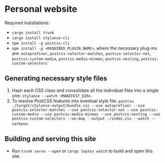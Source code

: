 # Personal website

Required installations:

- `cargo install trunk`
- `cargo install stylance-cli`
- `npm install -g postcss-cli`
- `npm install -g <REQUIRED_PLUGIN_NAME>`, where the necessary plug-ins are: `autoprefixer`, `postcss-selector-matches`, `postcss-selector-not`, `postcss-custom-media`, `postcss-media-minmax`, `postcss-nesting`, `postcss-custom-selectors`

## Generating necessary style files

1. Hash each CSS class and consolidate all the individual files into a single one: `stylance --watch <MANIFEST_DIR>`.
2. To resolve PostCSS features into eventual style file: `postcss ./target/stylance-output/bundle.css --use autoprefixer --use postcss-selector-matches --use postcss-selector-not --use postcss-custom-media --use postcss-media-minmax --use postcss-nesting --use postcss-custom-selectors --no-map --output ./index.css --watch --verbose`.

## Building and serving this site

- Run `trunk serve --open` or `cargo leptos watch` to build and open this site.
